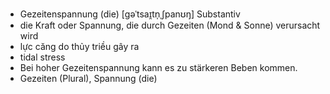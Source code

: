 
- Gezeitenspannung (die)	[ɡəˈtsaɪ̯tn̩ˌʃpanʊŋ]	Substantiv	
- die Kraft oder Spannung, die durch Gezeiten (Mond & Sonne) verursacht wird	
- lực căng do thủy triều gây ra	
- tidal stress	
- Bei hoher Gezeitenspannung kann es zu stärkeren Beben kommen.
- Gezeiten (Plural), Spannung (die)